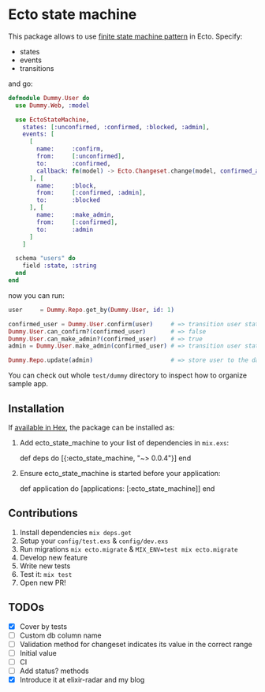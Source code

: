 # Ecto state machine

This package allows to use [finite state machine pattern](https://en.wikipedia.org/wiki/Finite-state_machine) in Ecto. Specify:

* states
* events
* transitions

and go:

``` elixir
defmodule Dummy.User do
  use Dummy.Web, :model

  use EctoStateMachine,
    states: [:unconfirmed, :confirmed, :blocked, :admin],
    events: [
      [
        name:     :confirm,
        from:     [:unconfirmed],
        to:       :confirmed,
        callback: fn(model) -> Ecto.Changeset.change(model, confirmed_at: Ecto.DateTime.utc) end # yeah you can bring your own code to these functions.
      ], [
        name:     :block,
        from:     [:confirmed, :admin],
        to:       :blocked
      ], [
        name:     :make_admin,
        from:     [:confirmed],
        to:       :admin
      ]
    ]

  schema "users" do
    field :state, :string
  end
end
```

now you can run:

``` elixir
user     = Dummy.Repo.get_by(Dummy.User, id: 1)

confirmed_user = Dummy.User.confirm(user)     # => transition user state to "confirmed". We can make him admin!
Dummy.User.can_confirm?(confirmed_user)       # => false
Dummy.User.can_make_admin?(confirmed_user)    # => true
admin = Dummy.User.make_admin(confirmed_user) # => transition user state to "admin"

Dummy.Repo.update(admin)                      # => store user to the database
```

You can check out whole `test/dummy` directory to inspect how to organize sample app.

## Installation

If [available in Hex](https://hex.pm/docs/publish), the package can be installed as:

  1. Add ecto_state_machine to your list of dependencies in `mix.exs`:

        def deps do
          [{:ecto_state_machine, "~> 0.0.4"}]
        end

  2. Ensure ecto_state_machine is started before your application:

        def application do
          [applications: [:ecto_state_machine]]
        end

## Contributions

1. Install dependencies `mix deps.get`
1. Setup your `config/test.exs` & `config/dev.exs`
1. Run migrations `mix ecto.migrate` & `MIX_ENV=test mix ecto.migrate`
1. Develop new feature
1. Write new tests
1. Test it: `mix test`
1. Open new PR!

## TODOs

- [x] Cover by tests
- [ ] Custom db column name
- [ ] Validation method for changeset indicates its value in the correct range
- [ ] Initial value
- [ ] CI
- [ ] Add status? methods
- [x] Introduce it at elixir-radar and my blog
